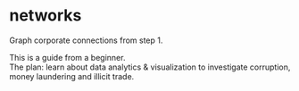 # networks
Graph corporate connections from step 1.

This is a guide from a beginner. <br />
The plan: learn about data analytics & visualization to investigate corruption, money laundering and illicit trade.
